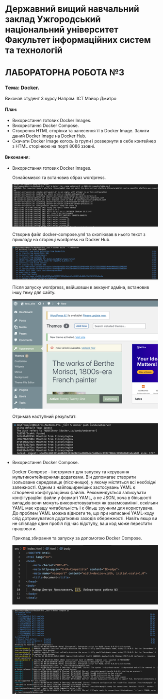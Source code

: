 # Державний вищий навчальний заклад Ужгородський національний університет Факультет інформаційних систем та технологій


# ЛАБОРАТОРНА РОБОТА №3
### Тема: Docker.


Виконав студент 3 курсу
Напрям: ІСТ
Майор Дмитро



#### План:
- Використання готових Docker Images.
- Використання Docker Compose.
- Створення HTML сторінки та занесення її в Docker Image. Залити даний Docker Image на Docker Hub.
- Скачати Docker Image когось із групи і розвернути в себе контейнер з HTML сторінкою на порті 8086 ззовні.


#### Виконання:
- Використання готових Docker Images.
  
  Ознайомився та встановив образ wordpress.
  
  ![test](screenshots/image1.png)

  Створив файл docker-compose.yml та скопіював в нього текст з прикладу на сторінці wordpress на Docker Hub.

  ![test](screenshots/image2.png)
  
  Після запуску wordpress, ввійшовши в аккаунт адміна, встановив іншу тему для сайту.
  
  ![test](screenshots/image3.png)
  
  Отримав наступний результат:

  ![test](screenshots/image4.png)
  
- Використання Docker Compose.

  Docker Compose - інструмент для запуску та керування мультиконтейнерними додатками. Він допомагає створити ізольоване середовище (пісочницю), у якому містяться всі необхідні залежності. Одним з найпоширеніших застосувань YAML є створення конфігураційних файлів. Рекомендується записувати конфігураційні файли у форматі YAML, а не JSON, хоча в більшості випадків вони можуть використовуватися як взаємозамінні, оскільки YAML має кращу читабельність і є більш зручним для користувача. До проблем YAML можна віднсети те, що при написанні YAML-коду слід дотримуватися додаткових заходів обережності. Навіть якщо ви не співпаде один пробіл під час відступу, ваш код може перестати працювати.
  
  Приклад збирання та запуску за допомогою Docker Compose.
  
  ![test](screenshots/image5.png)
  
  ![test](screenshots/image6.png)
  
